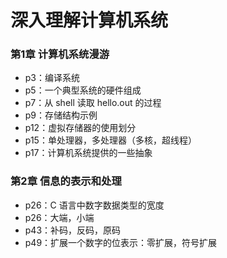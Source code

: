 # 深入理解计算机系统

### 第1章 计算机系统漫游

- p3：编译系统
- p5：一个典型系统的硬件组成
- p7：从 shell 读取 hello.out 的过程
- p9：存储结构示例
- p12：虚拟存储器的使用划分
- p15：单处理器，多处理器（多核，超线程）
- p17：计算机系统提供的一些抽象
  
### 第2章 信息的表示和处理

- p26：C 语言中数字数据类型的宽度
- p26：大端，小端
- p43：补码，反码，原码
- p49：扩展一个数字的位表示：零扩展，符号扩展

